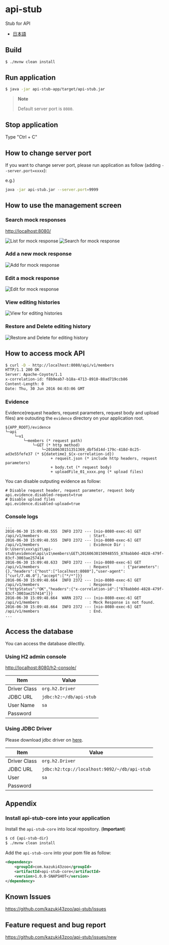 # api-stub
Stub for API

* [日本語](./README_ja.md)

## Build

```bash
$ ./mvnw clean install
```

## Run application

```bash
$ java -jar api-stub-app/target/api-stub.jar
```

> **Note**
> 
> Default server port is `8080`.

## Stop application

Type "Ctrl + C"

## How to change server port

If you want to change server port, please run application as follow (adding `--server.port=xxxx`):

e.g.)

```bash
java -jar api-stub.jar --server.port=9999
```

## How to use the management screen

### Search mock responses

[http://localhost:8080/](http://localhost:8080/)

![List for mock response](material/list-screen.png)
![Search for mock response](material/list-screen-searched.png)

### Add a new mock response

![Add for mock response](material/create-screen.png)

### Edit a mock response

![Edit for mock response](material/edit-screen.png)

### View editing histories

![View for editing histories](material/list-history-screen.png)

### Restore and Delete editing history

![Restore and Delete for editing history](material/history-screen.png)

## How to access mock API

```bash
$ curl -D - http://localhost:8080/api/v1/members
HTTP/1.1 200 OK
Server: Apache-Coyote/1.1
x-correlation-id: f8b9eab7-b18a-4713-8910-88ad719ccb86
Content-Length: 0
Date: Thu, 30 Jun 2016 04:03:06 GMT

```

### Evidence

Evidence(request headers, request parameters, request body and upload files) are outouting the `evidence` directory on your application root.

```text
${APP_ROOT}/evidence
└─api
    └─v1
        └─members (* request path)
            └─GET (* http method)
                └─20160630151351369_dbf5d14d-179c-418d-8c25-ad3e55fefe37 (* ${datetime}_${x-correlation-id})
                    + request.json (* include http headers, request parameters)
                    + body.txt (* request body)
                    + uploadFile_01_xxxx.png (* upload files)
```

You can disable outputing evidence as follow:

```properties
# Disable request header, request parameter, request body
api.evidence.disabled-request=true
# Disable upload files
api.evidence.disabled-upload=true
```

### Console logs

```text
...
2016-06-30 15:09:48.555  INFO 2372 --- [nio-8080-exec-6] GET /api/v1/members                      : Start.
2016-06-30 15:09:48.555  INFO 2372 --- [nio-8080-exec-6] GET /api/v1/members                      : Evidence Dir : D:\Users\xxx\git\api-stub\evidence\api\v1\members\GET\20160630150948555_878abb0d-4828-479f-83cf-3003ae257414
2016-06-30 15:09:48.633  INFO 2372 --- [nio-8080-exec-6] GET /api/v1/members                      : Request      : {"parameters":{},"headers":{"host":["localhost:8080"],"user-agent":["curl/7.46.0"],"accept":["*/*"]}}
2016-06-30 15:09:48.664  INFO 2372 --- [nio-8080-exec-6] GET /api/v1/members                      : Response     : {"httpStatus":"OK","headers":{"x-correlation-id":["878abb0d-4828-479f-83cf-3003ae257414"]}}
2016-06-30 15:09:48.664  WARN 2372 --- [nio-8080-exec-6] GET /api/v1/members                      : Mock Response is not found.
2016-06-30 15:09:48.664  INFO 2372 --- [nio-8080-exec-6] GET /api/v1/members                      : End.
...
```

## Access the database

You can access the database dilectlly.

### Using H2 admin console

[http://localhost:8080/h2-console/](http://localhost:8080/h2-console/)

| Item | Value |
| ---- | ----- |
| Driver Class | `org.h2.Driver` |
| JDBC URL | `jdbc:h2:~/db/api-stub` |
| User Name | `sa` |
| Password | |

### Using JDBC Driver

Please download jdbc driver on [here](http://repo2.maven.org/maven2/com/h2database/h2/1.4.191/h2-1.4.191.jar).

| Item | Value |
| ---- | ----- |
| Driver Class | `org.h2.Driver` |
| JDBC URL | `jdbc:h2:tcp://localhost:9092/~/db/api-stub` |
| User | `sa` |
| Password | |


## Appendix

### Install api-stub-core into your application

Install the `api-stub-core` into local repository. (**Important**)

```bash
$ cd {api-stub-dir}
$ ./mvnw clean install
```

Add the `api-stub-core` into your pom file as follow:

```xml
<dependency>
    <groupId>com.kazuki43zoo</groupId>
    <artifactId>api-stub-core</artifactId>
    <version>1.0.0-SNAPSHOT</version>
</dependency>
```

## Known Issues

https://github.com/kazuki43zoo/api-stub/issues

## Feature request and bug report

https://github.com/kazuki43zoo/api-stub/issues/new

